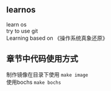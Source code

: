 ## learnos
learn os  
try to use git  
Learning based on 《操作系统真象还原》

## 章节中代码使用方式
制作镜像在目录下使用 `make image`  
使用bochs `make bochs`